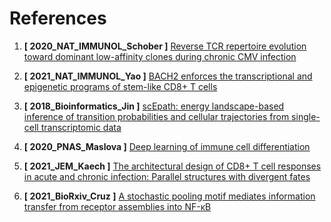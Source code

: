 # References

1. **[ 2020_NAT_IMMUNOL_Schober ]** [Reverse TCR repertoire evolution toward dominant low-affinity clones during chronic CMV infection](https://www.nature.com/articles/s41590-020-0628-2)

2. **[ 2021_NAT_IMMUNOL_Yao ]** [BACH2 enforces the transcriptional and epigenetic programs of stem-like CD8+ T cells](https://www.nature.com/articles/s41590-021-00868-7?proof=t)

3. **[ 2018_Bioinformatics_Jin ]** [scEpath: energy landscape-based inference of transition probabilities and cellular trajectories from single-cell transcriptomic data](https://academic.oup.com/bioinformatics/article/34/12/2077/4838235?login=true)

4. **[ 2020_PNAS_Maslova ]** [Deep learning of immune cell differentiation](https://www.pnas.org/content/117/41/25655)
5. **[ 2021_JEM_Kaech ]** [The architectural design of CD8+ T cell responses in acute and chronic infection: Parallel structures with divergent fates](https://rupress.org/jem/article-abstract/218/4/e20201730/211912)
6. **[ 2021_BioRxiv_Cruz ]** [A stochastic pooling motif mediates information transfer from receptor assemblies into NF-κB](https://www.biorxiv.org/content/10.1101/2021.03.29.437543v1)
